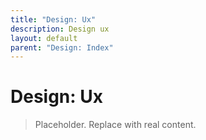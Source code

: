 ```yaml
---
title: "Design: Ux"
description: Design ux
layout: default
parent: "Design: Index"
---
```


# Design: Ux

> Placeholder. Replace with real content.
